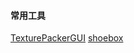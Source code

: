#### 常用工具
[TexturePackerGUI](https://www.codeandweb.com/texturepacker/documentation/user-interface-overview)
[shoebox](http://renderhjs.net/shoebox/)
